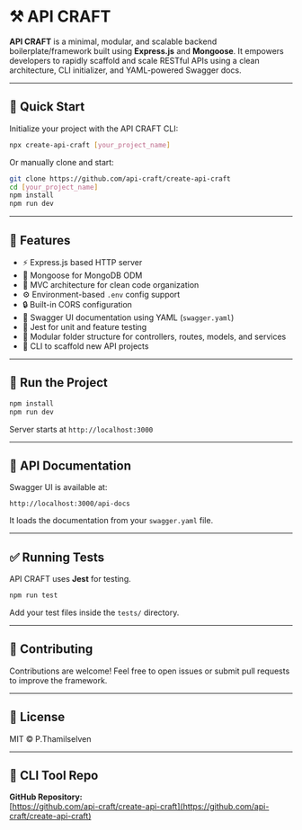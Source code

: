 # ⚒️ API CRAFT

**API CRAFT** is a minimal, modular, and scalable backend boilerplate/framework built using **Express.js** and **Mongoose**. It empowers developers to rapidly scaffold and scale RESTful APIs using a clean architecture, CLI initializer, and YAML-powered Swagger docs.

---

## 🧰 Quick Start

Initialize your project with the API CRAFT CLI:

```bash
npx create-api-craft [your_project_name]
```

Or manually clone and start:

```bash
git clone https://github.com/api-craft/create-api-craft
cd [your_project_name]
npm install
npm run dev
```

---

## 🚀 Features

- ⚡ Express.js based HTTP server
- 🌿 Mongoose for MongoDB ODM
- 📁 MVC architecture for clean code organization
- ⚙️ Environment-based `.env` config support
- 🔒 Built-in CORS configuration
- 📄 Swagger UI documentation using YAML (`swagger.yaml`)
- 🧪 Jest for unit and feature testing
- 🔌 Modular folder structure for controllers, routes, models, and services
- 🧰 CLI to scaffold new API projects

---

## 🧪 Run the Project

```bash
npm install
npm run dev
```

Server starts at `http://localhost:3000`

---

## 📘 API Documentation

Swagger UI is available at:

```
http://localhost:3000/api-docs
```

It loads the documentation from your `swagger.yaml` file.

---

## ✅ Running Tests

API CRAFT uses **Jest** for testing.

```bash
npm run test
```

Add your test files inside the `tests/` directory.

---

## 🙌 Contributing

Contributions are welcome! Feel free to open issues or submit pull requests to improve the framework.

---

## 📄 License

MIT © P.Thamilselven

---

## 🧰 CLI Tool Repo

**GitHub Repository:**  
[https://github.com/api-craft/create-api-craft](https://github.com/api-craft/create-api-craft)